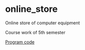# online_store
Online store of computer equipment

Course work of 5th semester

[Program code](https://github.com/SachkoAlex/online_shop/tree/master/src/main/java/com/bsuir/trtpo/backend)
